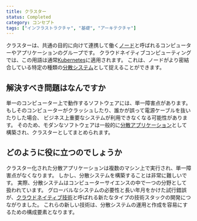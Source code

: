 ```yaml
---
title: クラスター
status: Completed
category: コンセプト
tags: ["インフラストラクチャ", "基礎", "アーキテクチャ"]
---
```


クラスターは、共通の目的に向けて連携して働く[ノード](/ja/nodes/)と呼ばれるコンピューターやアプリケーションのグループです。
クラウドネイティブコンピューティングでは、この用語は通常[Kubernetes](/ja/kubernetes/)に適用されます。
これは、ノードがより密結合している特定の種類の[分散システム](/ja/distributed-systems/)として捉えることができます。

## 解決すべき問題はなんですか

単一のコンピューター上で動作するソフトウェアには、単一障害点があります。
もしそのコンピューターがクラッシュしたり、誰かが誤って電源ケーブルを抜いたりした場合、
ビジネス上重要なシステムが利用できなくなる可能性があります。
そのため、モダンなソフトウェアは一般的に[分散アプリケーション](/ja/distributed-apps/)として構築され、クラスターとしてまとめられます。

## どのように役に立つのでしょうか

クラスター化された分散アプリケーションは複数のマシン上で実行され、単一障害点がなくなります。
しかし、分散システムを構築することは非常に難しいです。
実際、分散システムはコンピューターサイエンスの中で一つの分野として扱われています。
グローバルなシステムの必要性と長い年月をかけた試行錯誤が、[クラウドネイティブ技術](/ja/cloud-native-tech/)と呼ばれる新たなタイプの技術スタックの開発につながりました。
これらの新しい技術は、分散システムの運用と作成を容易にするための構成要素となります。
